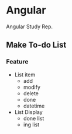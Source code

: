 # Angular
Angular Study Rep.

## Make **To-do List**

### Feature
- List item 
    - add
    - modify
    - delete
    - done
    - datetime
- List Display
    - done list
    - ing list
